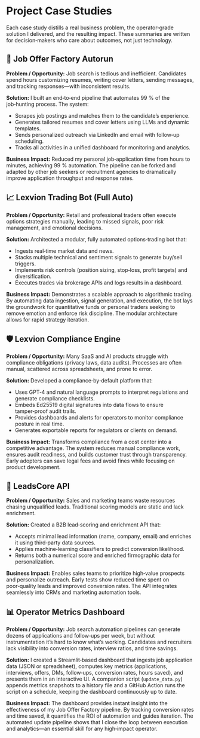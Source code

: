 # Project Case Studies

Each case study distills a real business problem, the operator‑grade solution I delivered, and the resulting impact.  These summaries are written for decision‑makers who care about outcomes, not just technology.

## 🎯 Job Offer Factory Autorun

**Problem / Opportunity:** Job search is tedious and inefficient.  Candidates spend hours customizing resumes, writing cover letters, sending messages, and tracking responses—with inconsistent results.

**Solution:** I built an end‑to‑end pipeline that automates 99 % of the job‑hunting process.  The system:

- Scrapes job postings and matches them to the candidate’s experience.
- Generates tailored resumes and cover letters using LLMs and dynamic templates.
- Sends personalized outreach via LinkedIn and email with follow‑up scheduling.
- Tracks all activities in a unified dashboard for monitoring and analytics.

**Business Impact:** Reduced my personal job‑application time from hours to minutes, achieving 99 % automation.  The pipeline can be forked and adapted by other job seekers or recruitment agencies to dramatically improve application throughput and response rates.

## 📈 Lexvion Trading Bot (Full Auto)

**Problem / Opportunity:** Retail and professional traders often execute options strategies manually, leading to missed signals, poor risk management, and emotional decisions.

**Solution:** Architected a modular, fully automated options‑trading bot that:

- Ingests real‑time market data and news.
- Stacks multiple technical and sentiment signals to generate buy/sell triggers.
- Implements risk controls (position sizing, stop‑loss, profit targets) and diversification.
- Executes trades via brokerage APIs and logs results in a dashboard.

**Business Impact:** Demonstrates a scalable approach to algorithmic trading.  By automating data ingestion, signal generation, and execution, the bot lays the groundwork for quantitative funds or personal traders seeking to remove emotion and enforce risk discipline.  The modular architecture allows for rapid strategy iteration.

## 🛡️ Lexvion Compliance Engine

**Problem / Opportunity:** Many SaaS and AI products struggle with compliance obligations (privacy laws, data audits).  Processes are often manual, scattered across spreadsheets, and prone to error.

**Solution:** Developed a compliance‑by‑default platform that:

- Uses GPT‑4 and natural language prompts to interpret regulations and generate compliance checklists.
- Embeds Ed25519 digital signatures into data flows to ensure tamper‑proof audit trails.
- Provides dashboards and alerts for operators to monitor compliance posture in real time.
- Generates exportable reports for regulators or clients on demand.

**Business Impact:** Transforms compliance from a cost center into a competitive advantage.  The system reduces manual compliance work, ensures audit readiness, and builds customer trust through transparency.  Early adopters can save legal fees and avoid fines while focusing on product development.

## 🎯 LeadsCore API

**Problem / Opportunity:** Sales and marketing teams waste resources chasing unqualified leads.  Traditional scoring models are static and lack enrichment.

**Solution:** Created a B2B lead‑scoring and enrichment API that:

- Accepts minimal lead information (name, company, email) and enriches it using third‑party data sources.
- Applies machine‑learning classifiers to predict conversion likelihood.
- Returns both a numerical score and enriched firmographic data for personalization.

**Business Impact:** Enables sales teams to prioritize high‑value prospects and personalize outreach.  Early tests show reduced time spent on poor‑quality leads and improved conversion rates.  The API integrates seamlessly into CRMs and marketing automation tools.

## 📊 Operator Metrics Dashboard

**Problem / Opportunity:** Job search automation pipelines can generate dozens of applications and follow‑ups per week, but without instrumentation it’s hard to know what’s working.  Candidates and recruiters lack visibility into conversion rates, interview ratios, and time savings.

**Solution:** I created a Streamlit‑based dashboard that ingests job application data (JSON or spreadsheet), computes key metrics (applications, interviews, offers, DMs, follow‑ups, conversion rates, hours saved), and presents them in an interactive UI.  A companion script (`update_data.py`) appends metrics snapshots to a history file and a GitHub Action runs the script on a schedule, keeping the dashboard continuously up to date.

**Business Impact:** The dashboard provides instant insight into the effectiveness of my Job Offer Factory pipeline.  By tracking conversion rates and time saved, it quantifies the ROI of automation and guides iteration.  The automated update pipeline shows that I close the loop between execution and analytics—an essential skill for any high‑impact operator.